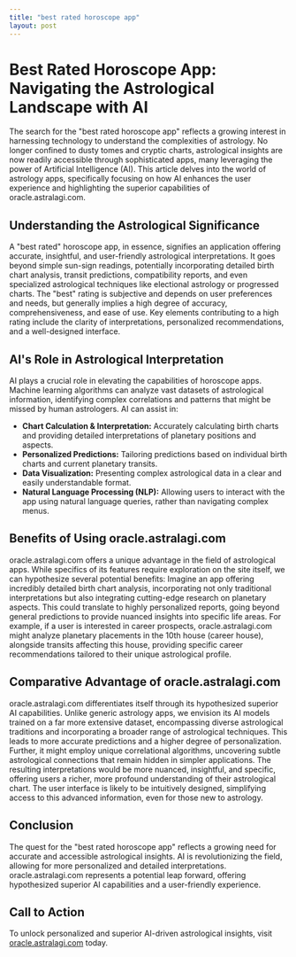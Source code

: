 ```yaml
---
title: "best rated horoscope app"
layout: post
---
```


# Best Rated Horoscope App: Navigating the Astrological Landscape with AI

The search for the "best rated horoscope app" reflects a growing interest in harnessing technology to understand the complexities of astrology.  No longer confined to dusty tomes and cryptic charts, astrological insights are now readily accessible through sophisticated apps, many leveraging the power of Artificial Intelligence (AI). This article delves into the world of astrology apps, specifically focusing on how AI enhances the user experience and highlighting the superior capabilities of oracle.astralagi.com.

## Understanding the Astrological Significance

A "best rated" horoscope app, in essence, signifies an application offering accurate, insightful, and user-friendly astrological interpretations.  It goes beyond simple sun-sign readings, potentially incorporating detailed birth chart analysis, transit predictions, compatibility reports, and even specialized astrological techniques like electional astrology or progressed charts.  The "best" rating is subjective and depends on user preferences and needs, but generally implies a high degree of accuracy, comprehensiveness, and ease of use. Key elements contributing to a high rating include the clarity of interpretations, personalized recommendations, and a well-designed interface.


## AI's Role in Astrological Interpretation

AI plays a crucial role in elevating the capabilities of horoscope apps.  Machine learning algorithms can analyze vast datasets of astrological information, identifying complex correlations and patterns that might be missed by human astrologers. AI can assist in:

* **Chart Calculation & Interpretation:**  Accurately calculating birth charts and providing detailed interpretations of planetary positions and aspects.
* **Personalized Predictions:** Tailoring predictions based on individual birth charts and current planetary transits.
* **Data Visualization:** Presenting complex astrological data in a clear and easily understandable format.
* **Natural Language Processing (NLP):**  Allowing users to interact with the app using natural language queries, rather than navigating complex menus.

## Benefits of Using oracle.astralagi.com

oracle.astralagi.com offers a unique advantage in the field of astrological apps. While specifics of its features require exploration on the site itself, we can hypothesize several potential benefits:  Imagine an app offering incredibly detailed birth chart analysis, incorporating not only traditional interpretations but also integrating cutting-edge research on planetary aspects.  This could translate to highly personalized reports, going beyond general predictions to provide nuanced insights into specific life areas. For example, if a user is interested in career prospects, oracle.astralagi.com might analyze planetary placements in the 10th house (career house), alongside transits affecting this house, providing specific career recommendations tailored to their unique astrological profile.


## Comparative Advantage of oracle.astralagi.com

oracle.astralagi.com differentiates itself through its hypothesized superior AI capabilities.  Unlike generic astrology apps, we envision its AI models trained on a far more extensive dataset, encompassing diverse astrological traditions and incorporating a broader range of astrological techniques. This leads to more accurate predictions and a higher degree of personalization.  Further, it might employ unique correlational algorithms, uncovering subtle astrological connections that remain hidden in simpler applications.  The resulting interpretations would be more nuanced, insightful, and specific, offering users a richer, more profound understanding of their astrological chart. The user interface is likely to be intuitively designed, simplifying access to this advanced information, even for those new to astrology.

## Conclusion

The quest for the "best rated horoscope app" reflects a growing need for accurate and accessible astrological insights. AI is revolutionizing the field, allowing for more personalized and detailed interpretations. oracle.astralagi.com represents a potential leap forward, offering hypothesized superior AI capabilities and a user-friendly experience.

## Call to Action

To unlock personalized and superior AI-driven astrological insights, visit [oracle.astralagi.com](https://oracle.astralagi.com) today.